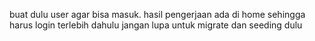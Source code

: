 buat dulu user agar bisa masuk.
hasil pengerjaan ada di home sehingga harus login terlebih dahulu
jangan lupa untuk migrate dan seeding dulu
